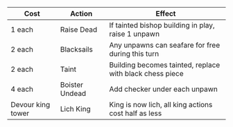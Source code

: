 | Cost              | Action         | Effect                                                   |
| ----------------- | -------------- | -------------------------------------------------------- |
| 1 each            | Raise Dead     | If tainted bishop building in play, raise 1 unpawn       |
| 2 each            | Blacksails     | Any unpawns can seafare for free during this turn        |
| 2 each            | Taint          | Building becomes tainted, replace with black chess piece |
| 4 each            | Boister Undead | Add checker under each unpawn                            |
| Devour king tower | Lich King      | King is now lich, all king actions cost half as less     |
